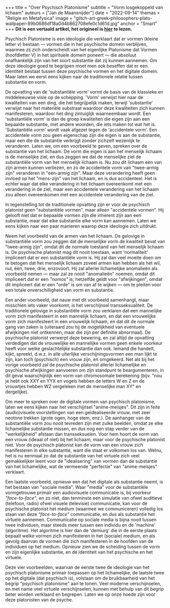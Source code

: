 +++
title = "Over Psychisch Platonisme"
subtitle = "Vorm losgekoppeld van lichaam"
auteurs = ["Jan de Maansnijder"]
date = "2022-09-14"
themas = "Religie en Metafysica"
image = "glitch-art-greek-philosophers-plato-wallpaper-89b0686df18a0d4b862708efe0c1d61d.jpg"
anchor = "Smart"
+++
**Dit is een vertaald artikel, het origineel is [hier](https://esoterictraditionalism.wordpress.com/2019/12/23/on-psychic-platonism/) te lezen.**


Psychisch Platonisme is een ideologie die verklaart dat er vormen (kleine letter v) bestaan —  vormen die in het psychische domein verblijven, waarmee zij zich onderscheidt van het eigenlijke Platonisme dat Vormen (hoofdletter V) in het spirituele domein poneert — die absoluut onafhankelijk zijn van het soort substantie dat zij kunnen aannemen. Om deze ideologie goed te begrijpen moet men ook beseffen dat er een identiteit bestaat tussen deze psychische vormen en het digitale domein. Maar laten we eerst eens kijken naar de traditionele relatie tussen substantie en vorm.

De opvatting van de 'substantiële vorm' vormt de basis van de klassieke en middeleeuwse visie op de schepping. 'Vorm' verwijst hier naar de kwaliteiten van een ding, die het begrijpelijk maken, terwijl 'substantie' verwijst naar het materiële substraat waardoor deze kwaliteiten zich kunnen manifesteren, waardoor het ding zintuiglijk waarneembaar wordt. Een 'substantiële vorm' is dan de groep kwaliteiten die eigen zijn aan een bepaalde substantie, met andere woorden, die iets maken tot wat het is. 'Substantiële vorm' wordt vaak afgezet tegen de 'accidentele vorm'. Een accidentele vorm zou geen eigenschap zijn die eigen is aan de substantie, maar een die de substantie verkrijgt zonder zichzelf wezenlijk te veranderen. Laten we, om een voorbeeld te geven, spreken over de substantie van het lichaam. De vorm die eigen is aan het menselijk lichaam is de menselijke ziel, en dus zeggen we dat de menselijke ziel de substantiële vorm van het menselijk lichaam is. Nu zou dit lichaam een van zijn armen kunnen verliezen, en zo de accidentele vorm van "twee-armig zijn" veranderen in "een-armig zijn". Maar deze verandering heeft geen invloed op het "mens-zijn" van het lichaam, en is dus accidenteel. Het is echter waar dat elke verandering in het lichaam overeenkomt met een verandering in de ziel, maar een accidentele verandering van het lichaam zou alleen overeenkomen met een accidentele verandering van de ziel.

In tegenstelling tot de traditionele opvatting zijn er voor de psychisch platonist geen "substantiële vormen", maar alleen "accidentele vormen". Hij gelooft niet dat er bepaalde vormen zijn die inherent zijn aan een substantie, maar dat elke substantie elke vorm kan aannemen. Laten we eens kijken naar een paar manieren waarop deze ideologie zich uitdrukt.

Neem het voorbeeld van de armen van het lichaam. De gelovige in substantiële vorm zou zeggen dat de menselijke vorm de kwaliteit bevat van "twee-armig zijn", omdat dit de normale toestand van het menselijk lichaam is. De psychische platonist mag dit nooit toestaan, want 'normaliteit' impliceert dat er een substantiële vorm is. Hij zal dan veel moeite doen om te betogen dat het menselijk lichaam zoveel armen kan hebben als het wil, nul, één, twee, drie, enzovoort. Hij zal allerlei lichamelijke anomalieën als voorbeeld nemen — maar zal ze nooit "anomalieën" noemen, omdat dit impliceert dat er een *"nomos"* is; hetzelfde geldt voor "afwijkingen", omdat dit impliceert dat er een "orde" is om van af te wijken — om te pleiten voor een totale onverschilligheid van vorm en substantie.


Een ander voorbeeld, dat nauw met dit voorbeeld samenhangt, maar misschien iets vaker voorkomt, is het verschijnsel transseksualiteit. De traditionele gelovige in substantiële vorm zou verklaren dat een mannelijke vorm zich manifesteert in een mannelijk lichaam, en dat een vrouwelijke vorm zich manifesteert in een vrouwelijk lichaam, en dat dit de normale gang van zaken is (uiteraard zou hij de mogelijkheid van eventuele afwijkingen niet ontkennen, maar die zijn per definitie abnormaal). De psychische platonist verwerpt deze bewering, en zal altijd de opvatting verdedigen dat de vrouwelijke en mannelijke vormen geen enkele voorkeur heeft voor welke geslachtelijke substantie dan ook. Iemand die handelt, kijkt, spreekt, d.w.z. in alle uiterlijke verschijningsvormen een man lijkt te zijn, kan toch (psychisch) een vrouw zijn, en omgekeerd. Net als bij het vorige voorbeeld zal de psychische platonist allerlei lichamelijke en psychische afwijkingen aanvoeren om zijn standpunt te beargumenteren, in dit geval waarschijnlijk een vorm van chromosomale berekening (bijv. "nou je hebt ook XXY en YYX en vogels hebben de letters W en Z en de vrouwtjes hebben WZ vergeleken met de menselijke man XY" en dergelijke).


Om meer te spreken over de digitale vormen van psychisch platonisme, laten we eens kijken naar het verschijnsel "anime-meisjes". Dit zijn in feite (audio)visuele voorstellingen van een geïdealiseerde vrouw, met zeer neotone trekken (grote ogen, hoge stem, enz.). De aanhanger van de substantiële vorm zou nooit tevreden zijn met zulke beelden, omdat ze elke lichamelijke substantie missen, en dus nog een stap verder van de "werkelijkheid" afstaan dan transseksuelen. Voor hem hoort de vorm van een vrouw (ideaal of niet) bij het lichaam, maar voor de psychische platonist niet. Voor de psychisch platonist kan de vorm van een vrouw zich manifesteren in elke substantie, want die staat er volkomen los van. Welnu, het is nu eenmaal zo dat de substantie van het virtuele zich veel gemakkelijker leent voor de "idealisering" van vormen dan de substantie van het lichamelijke, wat de vermeende "perfectie" van "anime-meisjes" verklaart.

Een laatste voorbeeld, opnieuw een dat het digitale als substantie neemt, is het bestaan van "sociale media". Waar "media" voor de substantiële vormgetrouwe primair een audiovisuele communicatie is, bij voorkeur *"face-to-face"*, en zo niet, dan tenminste een simulatie van ofwel auditieve (telefoon, radio) ofwel visuele (televisie) communicatie, kan voor de psychische platonist het medium (waarmee we communiceren) volledig los staan van deze *"face-to-face"* communicatie, en dus als substantie het virtuele aannemen. Communicatie op sociale media is bijna nooit tussen twee individuen, maar steeds meer tussen een individu en de 'machine' (algoritme). Het algoritme is hier dan de 'demiurg' die in de eerste plaats bepaalt welke vormen zich manifesteren in het (sociale) medium, en als gevolg daarvan de vormen die zich manifesteren in de hoofden van de individuen op het medium. Opnieuw zien we de scheiding tussen de vorm en zijn eigenlijke substantie, en de identiteit van het psychische en het virtuele.

Deze vier voorbeelden, waarvan de eerste twee de ideologie van het psychisch platonisme primair toepassen op het lichamelijke, de laatste twee op het digitale (dat psychisch is), volstaan om de bruikbaarheid van het begrip "psychisch platonisme" aan te tonen. Veel moderne verschijnselen, en met name veel virtuele verschijnselen, kunnen met behulp van dit begrip beter worden verklaard en begrepen. Laten we op onze hoede zijn voor deze platonisten van de psyche.